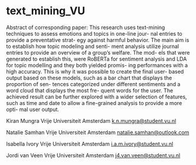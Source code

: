 # text_mining_VU

Abstract of corresponding paper:
This research uses text-mining techniques to
assess emotions and topics in one-line jour-
nal entries to provide a preventative strat-
egy against harmful behavior. The main aim
is to establish how topic modeling and senti-
ment analysis utilize journal entries to provide
an overview of a group’s welfare. The mod-
els that were generated to establish this, were
RoBERTa for sentiment analysis and LDA for
topic modelling and they both yielded promis-
ing performances with a high accuracy. This
is why it was possible to create the final user-
based output based on these models, such as a
bar chart that displays the proportion of sen-
tences categorized under different sentiments
and a word cloud that displays the most fre-
quent words for the user. The achieved result
can be further explored with a wider selection
of features, such as time and date to allow a
fine-grained analysis to provide a more opti-
mal user output.

Kiran Mungra
Vrije Universiteit Amsterdam
k.n.mungra@student.vu.nl

Natalie Samhan
Vrije Universiteit Amsterdam
natalie.samhan@outlook.com

Isabella Ivory
Vrije Universiteit Amsterdam
i.a.m.ivory@student.vu.nl

Jordi van Veen
Vrije Universiteit Amsterdam
j4.van.veen@student.vu.nl
